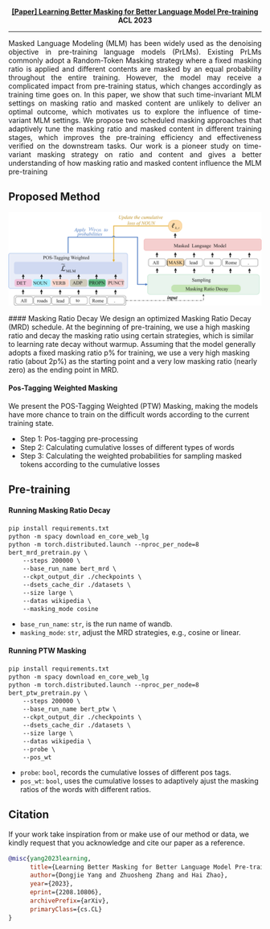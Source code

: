 <!-- <p align="center">
<img width="500px" alt="RefGPT" src="assets/refgpt.png">
</p> -->

<!-- [[中文版](README.md)]
 -->
 <p align="center">
  <a href="https://aclanthology.org/2023.acl-long.400.pdf"><b>[Paper] Learning Better Masking for Better Language Model Pre-training</b></a>
  </br>
  <b>ACL 2023 </b>
</p>

---

<p style="text-align:justify; text-justify:inter-ideograph;">
Masked Language Modeling (MLM) has been widely used as the denoising objective in pre-training language models (PrLMs). Existing PrLMs commonly adopt a Random-Token Masking strategy where a fixed masking ratio is applied and different contents are masked by an equal probability throughout the entire training. However, the model may receive a complicated impact from pre-training status, which changes accordingly as training time goes on. In this paper, we show that such time-invariant MLM settings on masking ratio and masked content are unlikely to deliver an optimal outcome, which motivates us to explore the influence of time-variant MLM settings. We propose two scheduled masking approaches that adaptively tune the masking ratio and masked content in different training stages, which improves the pre-training efficiency and effectiveness verified on the downstream tasks. Our work is a pioneer study on time-variant masking strategy on ratio and content and gives a better understanding of how masking ratio and masked content influence the MLM pre-training
</p>

<!-- ### News
--- -->

## Proposed Method
<p align="center">
<img width="800px" alt="RefGPT" src="assets/framework_00.png">
</p>
#### Masking Ratio Decay
We design an optimized Masking Ratio Decay (MRD) schedule. At the beginning of pre-training, we use a high masking ratio and decay the masking ratio using certain strategies, which is similar to learning rate decay without warmup. Assuming that the model generally adopts a fixed masking ratio p% for training, we use a very high masking ratio (about 2p%) as the starting point and a very low masking ratio (nearly zero) as the ending point in MRD.



#### Pos-Tagging Weighted Masking
We present the POS-Tagging Weighted (PTW) Masking, making the models have more chance to train on the difficult words according to the current training state.

- Step 1: Pos-tagging pre-processing
- Step 2: Calculating cumulative losses of different types of words
- Step 3: Calculating the weighted probabilities for sampling masked tokens according to the cumulative losses



## Pre-training
#### Running Masking Ratio Decay
```
pip install requirements.txt
python -m spacy download en_core_web_lg
python -m torch.distributed.launch --nproc_per_node=8 bert_mrd_pretrain.py \
    --steps 200000 \
    --base_run_name bert_mrd \
    --ckpt_output_dir ./checkpoints \
    --dsets_cache_dir ./datasets \
    --size large \
    --datas wikipedia \
    --masking_mode cosine
```
- `base_run_name`: `str`, is the run name of wandb.
- `masking_mode`: `str`, adjust the MRD strategies, e.g., cosine or linear.


#### Running PTW Masking
```
pip install requirements.txt
python -m spacy download en_core_web_lg
python -m torch.distributed.launch --nproc_per_node=8 bert_ptw_pretrain.py \
    --steps 200000 \
    --base_run_name bert_ptw \
    --ckpt_output_dir ./checkpoints \
    --dsets_cache_dir ./datasets \
    --size large \
    --datas wikipedia \
    --probe \
    --pos_wt
```
- `probe`: `bool`, records the cumulative losses of different pos tags.
- `pos_wt`: `bool`, uses the cumulative losses to adaptively ajust the masking ratios of the words with different ratios.


## Citation

If your work take inspiration from or make use of our method or data, we kindly request that you acknowledge and cite our paper as a reference.


```bibtex
@misc{yang2023learning,
      title={Learning Better Masking for Better Language Model Pre-training}, 
      author={Dongjie Yang and Zhuosheng Zhang and Hai Zhao},
      year={2023},
      eprint={2208.10806},
      archivePrefix={arXiv},
      primaryClass={cs.CL}
}
```




